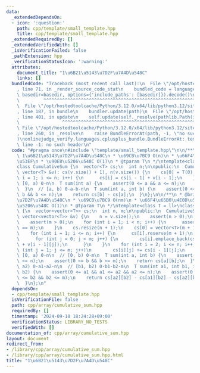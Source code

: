 ```yaml
---
data:
  _extendedDependsOn:
  - icon: ':question:'
    path: cpp/template/small_template.hpp
    title: cpp/template/small_template.hpp
  _extendedRequiredBy: []
  _extendedVerifiedWith: []
  _isVerificationFailed: false
  _pathExtension: hpp
  _verificationStatusIcon: ':warning:'
  attributes:
    document_title: "1\u6B21\u5143\u7D2F\u7A4D\u548C"
    links: []
  bundledCode: "Traceback (most recent call last):\n  File \"/opt/hostedtoolcache/Python/3.12.0/x64/lib/python3.12/site-packages/onlinejudge_verify/documentation/build.py\"\
    , line 71, in _render_source_code_stat\n    bundled_code = language.bundle(stat.path,\
    \ basedir=basedir, options={'include_paths': [basedir]}).decode()\n          \
    \         ^^^^^^^^^^^^^^^^^^^^^^^^^^^^^^^^^^^^^^^^^^^^^^^^^^^^^^^^^^^^^^^^^^^^^^^^^^^^^^^^^\n\
    \  File \"/opt/hostedtoolcache/Python/3.12.0/x64/lib/python3.12/site-packages/onlinejudge_verify/languages/cplusplus.py\"\
    , line 187, in bundle\n    bundler.update(path)\n  File \"/opt/hostedtoolcache/Python/3.12.0/x64/lib/python3.12/site-packages/onlinejudge_verify/languages/cplusplus_bundle.py\"\
    , line 401, in update\n    self.update(self._resolve(pathlib.Path(included), included_from=path))\n\
    \                ^^^^^^^^^^^^^^^^^^^^^^^^^^^^^^^^^^^^^^^^^^^^^^^^^^^^^^^^^\n \
    \ File \"/opt/hostedtoolcache/Python/3.12.0/x64/lib/python3.12/site-packages/onlinejudge_verify/languages/cplusplus_bundle.py\"\
    , line 260, in _resolve\n    raise BundleErrorAt(path, -1, \"no such header\"\
    )\nonlinejudge_verify.languages.cplusplus_bundle.BundleErrorAt: template/small_template.hpp:\
    \ line -1: no such header\n"
  code: "#pragma once\n#include \"template/small_template.hpp\"\n\n/**\n * @brief\
    \ 1\u6B21\u5143\u7D2F\u7A4D\u548C\n * \u69CB\u7BC9 O(n)\n * \u66F4\u65B0\u4E0D\
    \u53EF\n * \u90E8\u5206\u548C O(1)\n * @tparam T\n */\ntemplate<class T = ll>\n\
    class CumulativeSum {\n  vector<T> cs;\n  int n;\n\npublic:\n  CumulativeSum(const\
    \ vector<T> &v): cs(v.size() + 1), n(v.size()) {\n    cs[0] = T(0);\n    for (int\
    \ i = 1; i <= n; i++) {\n      cs[i] = cs[i - 1] + v[i - 1];\n    }\n  }\n  //\
    \ [0, a) 0-n\n  T sum(int a) {\n    assert(0 <= a && a <= n);\n    return cs[a];\n\
    \  }\n  // [a, b) 0-a-b-n\n  T sum(int a, int b) {\n    assert(0 <= a && a <=\
    \ b && b <= n);\n    return cs[b] - cs[a];\n  }\n};\n\n/**\n * @brief 2\u6B21\u5143\
    \u7D2F\u7A4D\u548C\n * \u69CB\u7BC9 O(nm)\n * \u66F4\u65B0\u4E0D\u53EF\n * \u90E8\
    \u5206\u548C O(1)\n * @tparam T\n */\ntemplate<class T = ll>\nclass CumulativeSum2D\
    \ {\n  vector<vector<T>> cs;\n  int n, m;\n\npublic:\n  CumulativeSum2D(const\
    \ vector<vector<T>> &v) {\n    n = v.size();\n    assert(n > 0);\n    m = v[0].size();\n\
    \    assert(m > 0);\n    for (int i = 1; i < n; i++) {\n      assert(int(v[i].size())\
    \ == m);\n    }\n    cs.resize(n + 1);\n    cs[0] = vector<T>(m + 1, T(0));\n\
    \    for (int i = 1; i <= n; i++) {\n      cs[i].reserve(m + 1);\n      cs[i].emplace_back(T(0));\n\
    \      for (int j = 0; j < m; j++) {\n        cs[i].emplace_back(cs[i].back()\
    \ + v[i - 1][j]);\n      }\n    }\n    for (int i = 2; i <= n; i++) {\n      for\
    \ (int j = 1; j <= m; j++)\n        cs[i][j] += cs[i - 1][j];\n    }\n  }\n  //\
    \ [0, a) 0-n\n  // [0, b) 0-m\n  T sum(int a, int b) {\n    assert(0 <= a && a\
    \ <= n);\n    assert(0 <= b && b <= m);\n    return cs[a][b];\n  }\n  // [a1,\
    \ a2) 0-a1-a2-n\n  // [b1, b2) 0-b1-b2-m\n  T sum(int a1, int b1, int a2, int\
    \ b2) {\n    assert(0 <= a1 && a1 <= a2 && a2 <= n);\n    assert(0 <= b1 && b1\
    \ <= b2 && b2 <= m);\n    return cs[a2][b2] - cs[a1][b2] - cs[a2][b1] + cs[a1][b1];\n\
    \  }\n};\n"
  dependsOn:
  - cpp/template/small_template.hpp
  isVerificationFile: false
  path: cpp/array/cumulative_sum.hpp
  requiredBy: []
  timestamp: '2024-09-18 18:24:28+09:00'
  verificationStatus: LIBRARY_NO_TESTS
  verifiedWith: []
documentation_of: cpp/array/cumulative_sum.hpp
layout: document
redirect_from:
- /library/cpp/array/cumulative_sum.hpp
- /library/cpp/array/cumulative_sum.hpp.html
title: "1\u6B21\u5143\u7D2F\u7A4D\u548C"
---
```

